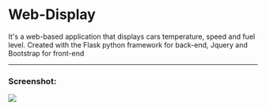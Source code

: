 # Web-Display
It's a web-based application that displays cars temperature, speed and fuel level.
Created with the Flask python framework for back-end, Jquery and Bootstrap for front-end

<hr>
<h3>Screenshot:</h3>
<img src="https://cloud.githubusercontent.com/assets/15115359/26285350/f23455b2-3e45-11e7-86a3-77a7a1b8339a.png">
